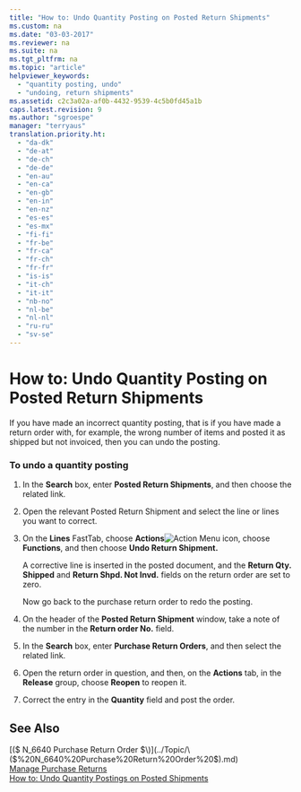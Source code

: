 ```yaml
---
title: "How to: Undo Quantity Posting on Posted Return Shipments"
ms.custom: na
ms.date: "03-03-2017"
ms.reviewer: na
ms.suite: na
ms.tgt_pltfrm: na
ms.topic: "article"
helpviewer_keywords: 
  - "quantity posting, undo"
  - "undoing, return shipments"
ms.assetid: c2c3a02a-af0b-4432-9539-4c5b0fd45a1b
caps.latest.revision: 9
ms.author: "sgroespe"
manager: "terryaus"
translation.priority.ht: 
  - "da-dk"
  - "de-at"
  - "de-ch"
  - "de-de"
  - "en-au"
  - "en-ca"
  - "en-gb"
  - "en-in"
  - "en-nz"
  - "es-es"
  - "es-mx"
  - "fi-fi"
  - "fr-be"
  - "fr-ca"
  - "fr-ch"
  - "fr-fr"
  - "is-is"
  - "it-ch"
  - "it-it"
  - "nb-no"
  - "nl-be"
  - "nl-nl"
  - "ru-ru"
  - "sv-se"
---
```

# How to: Undo Quantity Posting on Posted Return Shipments
If you have made an incorrect quantity posting, that is if you have made a return order with, for example, the wrong number of items and posted it as shipped but not invoiced, then you can undo the posting.  
  
### To undo a quantity posting  
  
1.  In the **Search** box, enter **Posted Return Shipments**, and then choose the related link.  
  
2.  Open the relevant Posted Return Shipment and select the line or lines you want to correct.  
  
3.  On the **Lines** FastTab, choose **Actions**![Action Menu icon](../DesignAndEngineering/media/actionmenuicon.png "actionMenuIcon"), choose **Functions**, and then choose **Undo Return Shipment.**  
  
     A corrective line is inserted in the posted document, and the **Return Qty. Shipped** and **Return Shpd. Not Invd.** fields on the return order are set to zero.  
  
     Now go back to the purchase return order to redo the posting.  
  
4.  On the header of the **Posted Return Shipment** window, take a note of the number in the **Return order No.** field.  
  
5.  In the **Search** box, enter **Purchase Return Orders**, and then select the related link.  
  
6.  Open the return order in question, and then, on the **Actions** tab, in the **Release** group, choose **Reopen** to reopen it.  
  
7.  Correct the entry in the **Quantity** field and post the order.  
  
## See Also  
 [\($ N\_6640 Purchase Return Order $\)](../Topic/\($%20N_6640%20Purchase%20Return%20Order%20$\).md)   
 [Manage Purchase Returns](../Purchasing/manage-purchase-returns.md)   
 [How to: Undo Quantity Postings on Posted Shipments](../Sales/how-to-undo-quantity-postings-on-posted-shipments.md)